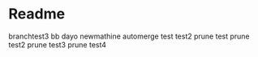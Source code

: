 # Readme

branchtest3
bb
dayo
newmathine
automerge
test
test2
prune test
prune test2
prune test3
prune test4
